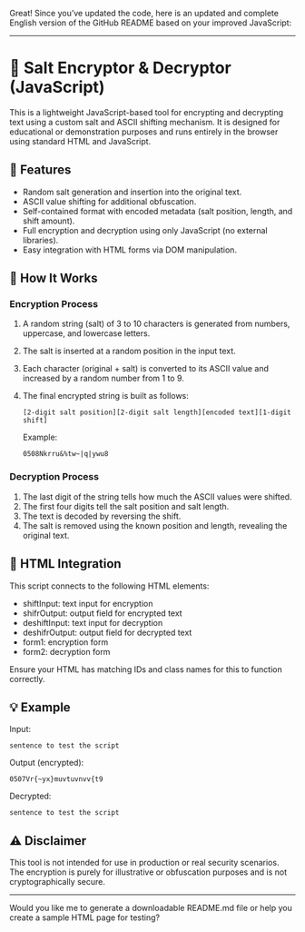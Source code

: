 Great! Since you’ve updated the code, here is an updated and complete English version of the GitHub README based on your improved JavaScript:

---

# 🔐 Salt Encryptor & Decryptor (JavaScript)

This is a lightweight JavaScript-based tool for encrypting and decrypting text using a custom salt and ASCII shifting mechanism. It is designed for educational or demonstration purposes and runs entirely in the browser using standard HTML and JavaScript.

## 🚀 Features

* Random salt generation and insertion into the original text.
* ASCII value shifting for additional obfuscation.
* Self-contained format with encoded metadata (salt position, length, and shift amount).
* Full encryption and decryption using only JavaScript (no external libraries).
* Easy integration with HTML forms via DOM manipulation.

## 🧠 How It Works

### Encryption Process

1. A random string (salt) of 3 to 10 characters is generated from numbers, uppercase, and lowercase letters.
2. The salt is inserted at a random position in the input text.
3. Each character (original + salt) is converted to its ASCII value and increased by a random number from 1 to 9.
4. The final encrypted string is built as follows:

   ```
   [2-digit salt position][2-digit salt length][encoded text][1-digit shift]
   ```

   Example:

   ```
   0508Nkrru&%tw~|q|ywu8
   ```

### Decryption Process

1. The last digit of the string tells how much the ASCII values were shifted.
2. The first four digits tell the salt position and salt length.
3. The text is decoded by reversing the shift.
4. The salt is removed using the known position and length, revealing the original text.

## 📂 HTML Integration

This script connects to the following HTML elements:

* shiftInput: text input for encryption
* shifrOutput: output field for encrypted text
* deshiftInput: text input for decryption
* deshifrOutput: output field for decrypted text
* form1: encryption form
* form2: decryption form

Ensure your HTML has matching IDs and class names for this to function correctly.

## 💡 Example

Input:

```
sentence to test the script
```

Output (encrypted):

```
0507Vr{~yx}muvtuvnvv{t9
```

Decrypted:

```
sentence to test the script
```

## ⚠️ Disclaimer

This tool is not intended for use in production or real security scenarios. The encryption is purely for illustrative or obfuscation purposes and is not cryptographically secure.

---

Would you like me to generate a downloadable README.md file or help you create a sample HTML page for testing?
